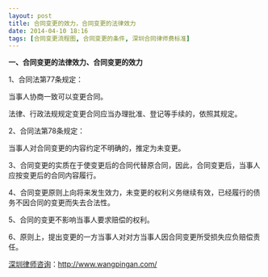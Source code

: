 ```yaml
---
layout: post
title: 合同变更的效力，合同变更的法律效力
date: 2014-04-10 18:16
tags: [合同变更流程图, 合同变更的条件, 深圳合同律师费标准]
---
```

<strong>一、合同变更的法律效力、合同变更的效力</strong>

1、合同法第77条规定：

当事人协商一致可以变更合同。

法律、行政法规规定变更合同应当办理批准、登记等手续的，依照其规定。

2、合同法第78条规定：

当事人对合同变更的内容约定不明确的，推定为未变更。

3、合同变更的实质在于使变更后的合同代替原合同，因此，合同变更后，当事人应按变更后的合同内容履行。

4、合同变更原则上向将来发生效力，未变更的权利义务继续有效，已经履行的债务不因合同的变更而失去合法性。

5、合同的变更不影响当事人要求赔偿的权利。

6、原则上，提出变更的一方当事人对对方当事人因合同变更所受损失应负赔偿责任。

<a href="http://www.wangpingan.com/">深圳律师咨询</a>：<a href="http://www.wangpingan.com/">http://www.wangpingan.com/</a>

